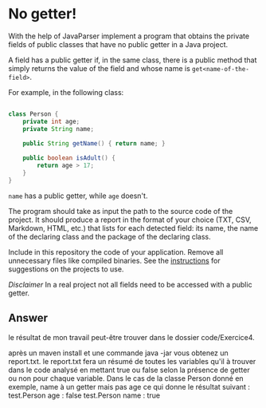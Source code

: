 # No getter!

With the help of JavaParser implement a program that obtains the private fields of public classes that have no public getter in a Java project. 

A field has a public getter if, in the same class, there is a public method that simply returns the value of the field and whose name is `get<name-of-the-field>`.

For example, in the following class:

```Java

class Person {
    private int age;
    private String name;
    
    public String getName() { return name; }

    public boolean isAdult() {
        return age > 17;
    }
}
```

`name` has a public getter, while `age` doesn't.

The program should take as input the path to the source code of the project. It should produce a report in the format of your choice (TXT, CSV, Markdown, HTML, etc.) that lists for each detected field: its name, the name of the declaring class and the package of the declaring class.

Include in this repository the code of your application. Remove all unnecessary files like compiled binaries. See the [instructions](../sujet.md) for suggestions on the projects to use.

*Disclaimer* In a real project not all fields need to be accessed with a public getter.

## Answer

le résultat de mon travail peut-être trouver dans le dossier code/Exercice4.

après un maven install et une commande java -jar <nom de votre jar> <folder a tester> vous obtenez un report.txt.
le report.txt fera un résumé de toutes les variables qu'il à trouver dans le code analysé en mettant true ou false selon la présence de getter ou non pour chaque
variable.
Dans le cas de la classe Person donné en exemple, name à un getter mais pas age ce qui donne le résultat suivant :
test.Person age : false
test.Person name : true
